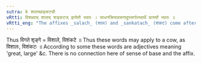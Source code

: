 ```yaml
---
sutra: वेः शालच्छङ्कटचौ
vRtti: विशब्दाच् शालच् शङ्कटज् इत्येतौ भवतः । साधनक्रियावचनादुपसर्गात्स्वार्थे प्रत्ययौ भवतः ॥
vRtti_eng: "The affixes _salach_ (शाल) and _sankatach_ (शंकट) come after the preposition वि, without changing the sense."
---
```

Thus विगते शृङ्गे = विशाले, विशंकटे ॥ Thus these words may apply to a cow, as विशालः, विशंकटः ॥ According to some these words are adjectives meaning 'great, large' &c. There is no connection here of sense of base and the affix.
